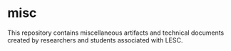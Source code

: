 # misc
This repository contains miscellaneous artifacts and technical documents created by researchers and students associated with LESC.
